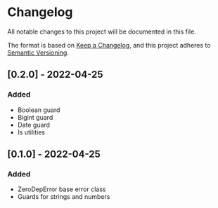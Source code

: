 # Changelog

All notable changes to this project will be documented in this file.

The format is based on [Keep a Changelog](https://keepachangelog.com/en/1.0.0/), and this project adheres to [Semantic Versioning](https://semver.org/spec/v2.0.0.html).

## [0.2.0] - 2022-04-25

### Added

- Boolean guard
- Bigint guard
- Date guard
- Is utilities

## [0.1.0] - 2022-04-25

### Added

- ZeroDepError base error class
- Guards for strings and numbers
